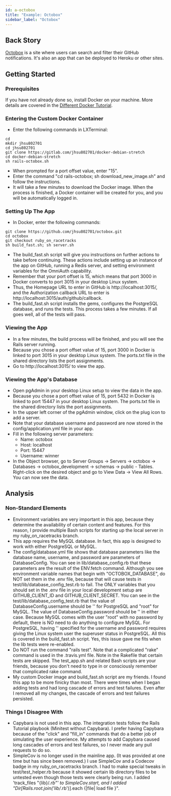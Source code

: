 ```yaml
---
id: a-octobox
title: "Example: Octobox"
sidebar_label: "Octobox"
---
```


## Back Story
[Octobox](https://octobox.io/) is a site where users can search and filter their GitHub notifications.  It's also an app that can be deployed to Heroku or other sites.

## Getting Started

### Prerequisites
If you have not already done so, install Docker on your machine.  More details are covered in the [Different Docker Tutorial](https://www.differentdockertutorial.com/).

### Entering the Custom Docker Container
* Enter the following commands in LXTerminal:
```
cd
mkdir jhsu802701
cd jhsu802701
git clone https://gitlab.com/jhsu802701/docker-debian-stretch
cd docker-debian-stretch
sh rails-octobox.sh
```
* When prompted for a port offset value, enter "15".
* Enter the command "cd rails-octobox; sh download_new_image.sh" and follow the instructions.
* It will take a few minutes to download the Docker image.  When the process is finished, a Docker container will be created for you, and you will be automatically logged in.

### Setting Up The App
* In Docker, enter the following commands:
```
git clone https://github.com/jhsu802701/octobox.git
cd octobox
git checkout ruby_on_racetracks
sh build_fast.sh; sh server.sh
```
* The build_fast.sh script will give you instructions on further actions to take before continuing.  These actions include setting up an instance of the app on GitHub, running a Redis server, and setting environment variables for the OmniAuth capability.
* Remember that your port offset is 15, which means that port 3000 in Docker converts to port 3015 in your desktop Linux system.
* Thus, the Homepage URL to enter in GitHub is http://localhost:3015/, and the Authorization callback URL to enter is http://localhost:3015/auth/github/callback.
* The build_fast.sh script installs the gems, configures the PostgreSQL database, and runs the tests. This process takes a few minutes. If all goes well, all of the tests will pass.

### Viewing the App
* In a few minutes, the build process will be finished, and you will see the Rails server running.
* Because you chose a port offset value of 15, port 3000 in Docker is linked to port 3015 in your desktop Linux system.  The ports.txt file in the shared directory lists the port assignments.
* Go to http://localhost:3015/ to view the app.

### Viewing the App's Database
* Open pgAdmin in your desktop Linux setup to view the data in the app.
* Because you chose a port offset value of 15, port 5432 in Docker is linked to port 15447 in your desktop Linux system.  The ports.txt file in the shared directory lists the port assignments.
* In the upper left corner of the pgAdmin window, click on the plug icon to add a server.
* Note that your database username and password are now stored in the config/application.yml file in your app.
* Fill in the following server parameters:
  * Name: octobox
  * Host: localhost
  * Port: 15447
  * Username: winner
* In the Object browser, go to Server Groups -> Servers -> octobox -> Databases -> octobox_development -> schemas -> public - Tables.  Right-click on the desired object and go to View Data -> View All Rows.  You can now see the data.

## Analysis

### Non-Standard Elements
* Environment variables are very important in this app, because they determine the availability of certain content and features.  For this reason, I provide multiple Bash scripts for starting up the local server in my ruby_on_racetracks branch.
* This app requires the MySQL database.  In fact, this app is designed to work with either PostgreSQL or MySQL.
* The config/database.yml file shows that database parameters like the database name, username, and password are parameters of DatabaseConfig.  You can see in lib/database_config.rb that these parameters are the result of the ENV.fetch command.  Although you see environment variable names that begin with "OCTOBOX_DATABASE", do NOT set them in the .env file, because that will cause tests in test/lib/database_config_test.rb to fail.  The ONLY variables that you should set in the .env file in your local development setup are GITHUB_CLIENT_ID and GITHUB_CLIENT_SECRET.  You can see in the test/lib/database_config_test.rb that the value of DatabaseConfig.username should be '' for PostgreSQL and "root" for MySQL.  The value of DatabaseConfig.password should be '' in either case.  Because MySQL comes with the user "root" with no password by default, there is NO need to do anything to configure MySQL.  For PostgreSQL, having '' specified for the username and password requires giving the Linux system user the superuser status in PostgreSQL.  All this is covered in the build_fast.sh script.  Yes, this issue gave me fits when the lib tests were re-enabled.
* Do NOT run the command "rails test".  Note that a complicated "rake" command is used in the .travis.yml file.  Note in the Rakefile that certain tests are skipped.  The test_app.sh and related Bash scripts are your friends, because you don't need to type in or consciously remember that complicated rake command.
* My custom Docker image and build_fast.sh script are my friends.  I found this app to be more finicky than most.  There were times when I began adding tests and had long cascade of errors and test failures.  Even after I removed all my changes, the cascade of errors and test failures persisted.

### Things I Disagree With
* Capybara is not used in this app.  The integration tests follow the Rails Tutorial playbook (Minitest without Capybara).  I prefer having Capybara because of the "click" and "fill_in" commands that do a better job of simulating the user experience.  My attempts to add Capybara caused long cascades of errors and test failures, so I never made any pull requests to do so.
* SimpleCov is no longer used in the mainline app.  (It was provided at one time but has since been removed.)  I use SimpleCov and a Codecov badge in my ruby_on_racetracks branch.  I had to make special tweaks in test/test_helper.rb because it showed certain lib directory files to be untested even though those tests were clearly being run.  I added 'track_files "{lib}/*.rb"' to SimpleCov.start, and I added "Dir[Rails.root.join('lib/*.rb')].each {|file| load file }".
